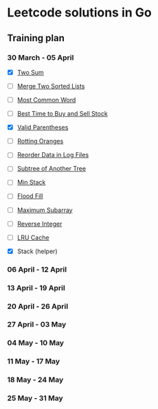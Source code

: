 # Leetcode solutions in Go

## Training plan

### 30 March - 05 April

- [x] [Two Sum](https://leetcode.com/problems/two-sum/)
- [ ] [Merge Two Sorted Lists](https://leetcode.com/problems/merge-two-sorted-lists/)
- [ ] [Most Common Word](https://leetcode.com/problems/most-common-word/)
- [ ] [Best Time to Buy and Sell Stock](https://leetcode.com/problems/best-time-to-buy-and-sell-stock/)
- [x] [Valid Parentheses](https://leetcode.com/problems/valid-parentheses/)

- [ ] [Rotting Oranges](https://leetcode.com/problems/rotting-oranges)
- [ ] [Reorder Data in Log Files](https://leetcode.com/problems/reorder-data-in-log-files)
- [ ] [Subtree of Another Tree](https://leetcode.com/problems/subtree-of-another-tree)
- [ ] [Min Stack](https://leetcode.com/problems/min-stack)
- [ ] [Flood Fill](https://leetcode.com/problems/flood-fill)

- [ ] [Maximum Subarray](https://leetcode.com/problems/maximum-subarray/)
- [ ] [Reverse Integer](https://leetcode.com/problems/reverse-integer/)
- [ ] [LRU Cache](https://leetcode.com/problems/lru-cache/)

- [x] Stack (helper)

### 06 April - 12 April

### 13 April - 19 April

### 20 April - 26 April

### 27 April - 03 May

### 04 May - 10 May

### 11 May - 17 May

### 18 May - 24 May

### 25 May - 31 May





